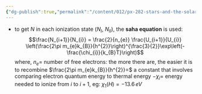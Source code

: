 ```yaml
---
{"dg-publish":true,"permalink":"/content/012/px-282-stars-and-the-solar-system/c-stellar-atmosphere/c1-4-boltzmann-saha/px-282-c3-the-saha-equation/","created":"2024-11-25T10:50:32.000+00:00","updated":"2024-11-26T09:38:16.785+00:00"}
---
```


- to get $N$ in each ionization state ($N_{I}$, $N_{II}$), the **saha equation** is used: 
$$\frac{N_{i+1}}{N_{i}} = \frac{2}{n_{e}} \frac{U_{i+1}}{U_{i}} \left(\frac{2\pi m_{e}k_{B}}{h^{2}}\right)^{\frac{3}{2}}\exp\left(-\frac{\chi_{i}}{k_{B}T}\right)$$
	where,
	 $n_{e}=$ number of free electrons: the more there are, the easier it is to recombine
	 $\frac{2\pi m_{e}k_{B}}{h^{2}}=$ a constant that involves comparing electron quantum energy to thermal energy
	 $-\chi_{i}=$ energy needed to ionize from $i$ to $i+1$, eg: $\chi_{1}(H)=-13.6\,eV$
